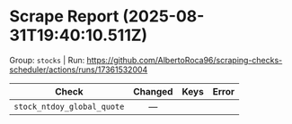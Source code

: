 # Scrape Report (2025-08-31T19:40:10.511Z)

Group: `stocks`  |  Run: https://github.com/AlbertoRoca96/scraping-checks-scheduler/actions/runs/17361532004

| Check | Changed | Keys | Error |
|---|:---:|:--|:--|
| `stock_ntdoy_global_quote` | — |  |  |
